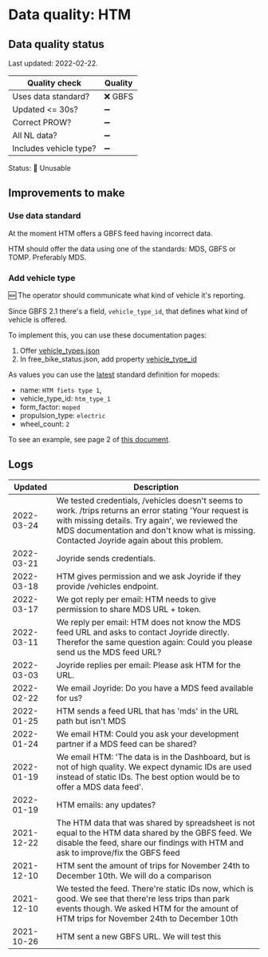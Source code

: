 # Data quality: HTM

## Data quality status

Last updated: 2022-02-22.

| **Quality check**           | **Quality**
| --                          | --          |
| Uses data standard?         | ❌ GBFS
| Updated <= 30s?             | ➖
| Correct PROW?               | ➖
| All NL data?                | ➖
| Includes vehicle type?      | ➖

Status: 🔴 Unusable

## Improvements to make

### Use data standard

At the moment HTM offers a GBFS feed having incorrect data.

HTM should offer the data using one of the standards: MDS, GBFS or TOMP. Preferably MDS.

### Add vehicle type

🆕 The operator should communicate what kind of vehicle it's reporting. 

Since GBFS 2.1 there's a field, `vehicle_type_id`, that defines what kind of vehicle is offered.

To implement this, you can use these documentation pages: 

1. Offer [vehicle_types.json](https://github.com/NABSA/gbfs/blob/master/gbfs.md#vehicle_typesjson-added-in-v21)
2. In free_bike_status.json, add property [vehicle_type_id](https://github.com/NABSA/gbfs/blob/master/gbfs.md#free_bike_statusjson)

As values you can use the [latest](https://github.com/NABSA/gbfs/pull/370) standard definition for mopeds:

- name: `HTM fiets type 1`,
- vehicle_type_id: `htm_type_1`
- form_factor: `moped`
- propulsion_type: `electric`
- wheel_count: `2`

To see an example, see page 2 of [this document](https://docs.google.com/document/d/1P_oDBnFvr9qzo0_5YbnrCDYptFQV9ZUOJGfi8ACD1GE/edit?usp=sharing).


## Logs

| Updated    | Description
| ----       | ---
| 2022-03-24 | We tested credentials, /vehicles doesn't seems to work. /trips returns an error stating 'Your request is with missing details. Try again', we reviewed the MDS documentation and don't know what is missing. Contacted Joyride again about this problem. 
| 2022-03-21 | Joyride sends credentials.
| 2022-03-18 | HTM gives permission and we ask Joyride if they provide /vehicles endpoint.
| 2022-03-17 | We got reply per email: HTM needs to give permission to share MDS URL + token.
| 2022-03-11 | We reply per email: HTM does not know the MDS feed URL and asks to contact Joyride directly. Therefor the same question again: Could you please send us the MDS feed URL?
| 2022-03-03 | Joyride replies per email: Please ask HTM for the URL.
| 2022-02-22 | We email Joyride: Do you have a MDS feed available for us?
| 2022-01-25 | HTM sends a feed URL that has 'mds' in the URL path but isn't MDS
| 2022-01-24 | We email HTM: Could you ask your development partner if a MDS feed can be shared?
| 2022-01-19 | We email HTM: 'The data is in the Dashboard, but is not of high quality. We expect dynamic IDs are used instead of static IDs. The best option would be to offer a MDS data feed'.
| 2022-01-19 | HTM emails: any updates?
| 2021-12-22 | The HTM data that was shared by spreadsheet is not equal to the HTM data shared by the GBFS feed. We disable the feed, share our findings with HTM and ask to improve/fix the GBFS feed
| 2021-12-10 | HTM sent the amount of trips for November 24th to December 10th. We will do a comparison
| 2021-12-10 | We tested the feed. There're static IDs now, which is good. We see that there're less trips than park events though. We asked HTM for the amount of HTM trips for November 24th to December 10th
| 2021-10-26 | HTM sent a new GBFS URL. We will test this
